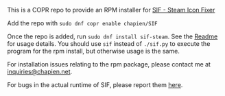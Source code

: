 This is a COPR repo to provide an RPM installer for [SIF - Steam Icon Fixer](https://github.com/BlueManCZ/SIF)

Add the repo with `sudo dnf copr enable chapien/SIF`

Once the repo is added, run `sudo dnf install sif-steam`. See the [Readme](https://github.com/BlueManCZ/SIF/blob/master/README.md) for usage details. You should use `sif` instead of `./sif.py` to execute the program for the rpm install, but otherwise usage is the same.

For installation issues relating to the rpm package, please contact me at [inquiries@chapien.net](mailto:inquiries@chapien.net).

For bugs in the actual runtime of SIF, please report them [here](https://github.com/BlueManCZ/SIF/issues).